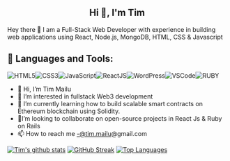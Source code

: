 
### <h2 align="center">Hi 👋, I'm Tim</h2>
<!---
### <h3 align="center">I am Full stack Developer</h3>
--->

Hey there 👋 I am a Full-Stack Web Developer with experience in building web applications
using React, Node.js, MongoDB, HTML, CSS & Javascript


## 🚀 Languages and Tools:

![HTML5](https://img.icons8.com/color/30/html-5.png)![CSS3](https://img.icons8.com/color/30/css3.png)![JavaScript](https://img.icons8.com/color/30/javascript.png)![ReactJS](https://img.icons8.com/color/30/react-native.png)![WordPress](https://img.icons8.com/color/30/wordpress.png)![VSCode](https://img.icons8.com/color/30/visual-studio-code-2019.png)![RUBY](https://img.icons8.com/color/30/ruby.png)
<br/>
- 👋 Hi, I’m Tim Mailu
- 👀 I’m interested in fullstack Web3 development
- 🌱 I’m currently learning how to build scalable smart contracts on Ethereum blockchain using Solidity.
- 💞️I’m looking to collaborate on open-source projects in React Js & Ruby on Rails
- 📫 How to reach me -@tim.mailu@gmail.com

 [![Tim's github stats](https://github-readme-stats.vercel.app/api?username=mailutim&show_icons=true&theme=black)](https://github.com/mailutim/github-readme-stats) [![GitHub Streak](https://github-readme-streak-stats.herokuapp.com/?user=mailutim&theme=dark)](https://git.io/streak-stats) [![Top Languages](https://github-readme-stats.vercel.app/api/top-langs/?username=mailutim&show_icons=true&theme=black&layout=compact)](https://github.com/mailutim/github-readme-stats) 


<!---
mailutim/mailutim is a ✨ special ✨ repository because its `README.md` (this file) appears on your GitHub profile.
You can click the Preview link to take a look at your changes.
--->
